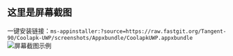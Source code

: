 ## 这里是屏幕截图
一键安装链接：`ms-appinstaller:?source=https://raw.fastgit.org/Tangent-90/Coolapk-UWP/screenshots/Appxbundle/CoolapkUWP.appxbundle`
![屏幕截图示例](Screenshots/README/v2.0.28/Snipaste_2020-06-22_15-51-23.png)

